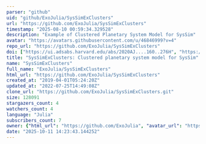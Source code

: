 ```yaml
---
parser: "github"
uid: "github/ExoJulia/SysSimExClusters"
url: "https://github.com/ExoJulia/SysSimExClusters"
timestamp: "2025-08-10 00:59:34.329528"
description: "Example of Clustered Planetary System Model for SysSim"
avatar: "https://avatars.githubusercontent.com/u/46846999?v=4"
repo_url: "https://github.com/ExoJulia/SysSimExClusters"
doi: ["https://ui.adsabs.harvard.edu/abs/2020AJ....160..276H", "https://ui.adsabs.harvard.edu/abs/2019MNRAS.490.4575H", "https://ui.adsabs.harvard.edu/abs/2025ascl.soft07003H/abstract"]
title: "SysSimExClusters: Clustered planetary system model for SysSim"
name: "SysSimExClusters"
full_name: "ExoJulia/SysSimExClusters"
html_url: "https://github.com/ExoJulia/SysSimExClusters"
created_at: "2019-04-01T05:24:20Z"
updated_at: "2022-07-25T14:49:08Z"
clone_url: "https://github.com/ExoJulia/SysSimExClusters.git"
size: 128091
stargazers_count: 4
watchers_count: 4
language: "Julia"
subscribers_count: 7
owner: {"html_url": "https://github.com/ExoJulia", "avatar_url": "https://avatars.githubusercontent.com/u/46846999?v=4", "login": "ExoJulia", "type": "Organization"}
date: "2025-10-11 14:23:43.144252"
---
```

